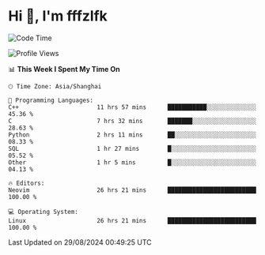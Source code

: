 # Hi 👋, I'm fffzlfk

<!--START_SECTION:waka-->
![Code Time](http://img.shields.io/badge/Code%20Time-957%20hrs%207%20mins-blue)

![Profile Views](http://img.shields.io/badge/Profile%20Views-0-blue)

📊 **This Week I Spent My Time On** 

```text
🕑︎ Time Zone: Asia/Shanghai

💬 Programming Languages: 
C++                      11 hrs 57 mins      ███████████░░░░░░░░░░░░░░   45.36 % 
C                        7 hrs 32 mins       ███████░░░░░░░░░░░░░░░░░░   28.63 % 
Python                   2 hrs 11 mins       ██░░░░░░░░░░░░░░░░░░░░░░░   08.33 % 
SQL                      1 hr 27 mins        █░░░░░░░░░░░░░░░░░░░░░░░░   05.52 % 
Other                    1 hr 5 mins         █░░░░░░░░░░░░░░░░░░░░░░░░   04.13 % 

🔥 Editors: 
Neovim                   26 hrs 21 mins      █████████████████████████   100.00 % 

💻 Operating System: 
Linux                    26 hrs 21 mins      █████████████████████████   100.00 % 
```


 Last Updated on 29/08/2024 00:49:25 UTC
<!--END_SECTION:waka-->
